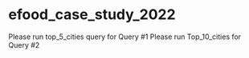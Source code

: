 # efood_case_study_2022

Please run top_5_cities query for Query #1
Please run Top_10_cities for Query #2 
